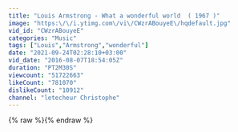 ```yaml
---
title: "Louis Armstrong - What a wonderful world  ( 1967 )"
image: "https:\/\/i.ytimg.com\/vi\/CWzrABouyeE\/hqdefault.jpg"
vid_id: "CWzrABouyeE"
categories: "Music"
tags: ["Louis","Armstrong","wonderful"]
date: "2021-09-24T02:28:10+03:00"
vid_date: "2016-08-07T18:54:05Z"
duration: "PT2M30S"
viewcount: "51722663"
likeCount: "781070"
dislikeCount: "10912"
channel: "letecheur Christophe"
---
```

{% raw %}{% endraw %}
